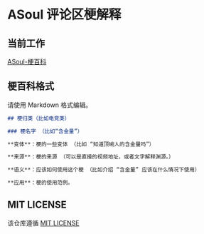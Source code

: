 # ASoul 评论区梗解释

## 当前工作

[ASoul-梗百科](./asoul.md)

## 梗百科格式

请使用 Markdown 格式编辑。

```markdown
## 梗归类（比如电竞类）

### 梗名字 （比如“含金量”）

**变体**：梗的一些变体 （比如 “知道顶碗人的含金量吗”）

**来源**：梗的来源 （可以是直接的视频地址，或者文字解释渊源。）

**语义**：应该如何使用这个梗 （比如介绍 “含金量” 应该在什么情况下使用）

**应用**：梗的使用范例。
```

## MIT LICENSE

该仓库遵循 [MIT LICENSE](./LICENSE.txt)

